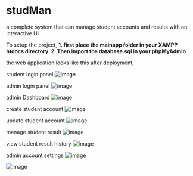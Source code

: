 # studMan
a complete system that can manage student accounts and results with an interactive UI

To setup the project,
 **1.  first place the mainapp folder in your XAMPP htdocs directory.
 2.  Then import the database.sql in your phpMyAdmin**

the web application looks like this after deployment,

student login panel
![image](https://user-images.githubusercontent.com/45464612/202771754-d714abe3-701a-4c55-ab3d-e13c759fbb57.png)


admin login panel
![image](https://user-images.githubusercontent.com/45464612/202772380-c72dc124-cebf-4980-aed8-2b9167322550.png)

admin Dashboard
![image](https://user-images.githubusercontent.com/45464612/202772549-638635ae-104e-4e88-be5d-3ce4981b6203.png)

create student account
![image](https://user-images.githubusercontent.com/45464612/202772688-f8ed3e1c-2fc3-4a0e-8834-7c54c3fc0aad.png)

update student account
![image](https://user-images.githubusercontent.com/45464612/202772831-24234c1f-6a8b-4ccb-bec9-fee7571c0b8e.png)

manage student result
![image](https://user-images.githubusercontent.com/45464612/202772934-386bb7e7-025c-49f4-b37a-d2dd52c8e229.png)

view student result history
![image](https://user-images.githubusercontent.com/45464612/202773124-9a6c6db3-720d-46d4-b23f-0b796be26b09.png)

admin account settings
![image](https://user-images.githubusercontent.com/45464612/202773505-5836491d-04c2-4daf-8581-b60c03ab9420.png)

![image](https://user-images.githubusercontent.com/45464612/202773520-b0f16824-c6cf-45d5-95d6-b876d394eaac.png)
